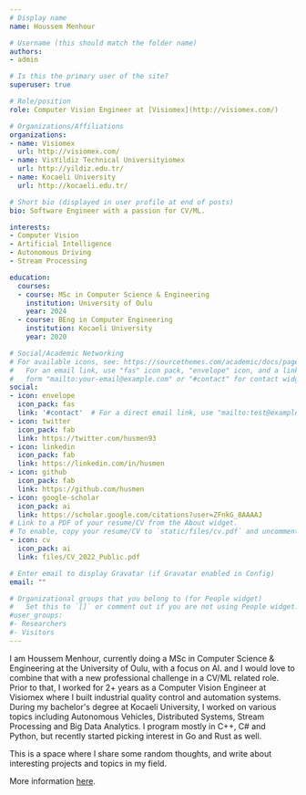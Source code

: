```yaml
---
# Display name
name: Houssem Menhour

# Username (this should match the folder name)
authors:
- admin

# Is this the primary user of the site?
superuser: true

# Role/position
role: Computer Vision Engineer at [Visiomex](http://visiomex.com/)

# Organizations/Affiliations
organizations:
- name: Visiomex
  url: http://visiomex.com/
- name: VisYildiz Technical Universityiomex
  url: http://yildiz.edu.tr/
- name: Kocaeli University
  url: http://kocaeli.edu.tr/

# Short bio (displayed in user profile at end of posts)
bio: Software Engineer with a passion for CV/ML.

interests:
- Computer Vision
- Artificial Intelligence
- Autonomous Driving
- Stream Processing

education:
  courses:
  - course: MSc in Computer Science & Engineering
    institution: University of Oulu
    year: 2024
  - course: BEng in Computer Engineering
    institution: Kocaeli University
    year: 2020

# Social/Academic Networking
# For available icons, see: https://sourcethemes.com/academic/docs/page-builder/#icons
#   For an email link, use "fas" icon pack, "envelope" icon, and a link in the
#   form "mailto:your-email@example.com" or "#contact" for contact widget.
social:
- icon: envelope
  icon_pack: fas
  link: '#contact'  # For a direct email link, use "mailto:test@example.org".
- icon: twitter
  icon_pack: fab
  link: https://twitter.com/husmen93
- icon: linkedin
  icon_pack: fab
  link: https://linkedin.com/in/husmen
- icon: github
  icon_pack: fab
  link: https://github.com/husmen
- icon: google-scholar
  icon_pack: ai
  link: https://scholar.google.com/citations?user=ZFnkG_8AAAAJ
# Link to a PDF of your resume/CV from the About widget.
# To enable, copy your resume/CV to `static/files/cv.pdf` and uncomment the lines below.
- icon: cv
  icon_pack: ai
  link: files/CV_2022_Public.pdf

# Enter email to display Gravatar (if Gravatar enabled in Config)
email: ""

# Organizational groups that you belong to (for People widget)
#   Set this to `[]` or comment out if you are not using People widget.
#user_groups:
#- Researchers
#- Visitors
---
```


I am Houssem Menhour, currently doing a MSc in Computer Science & Engineering at the University of Oulu, with a focus on AI. and I would love to combine that with a new professional challenge in a CV/ML related role. Prior to that, I worked for 2+ years as a Computer Vision Engineer at Visiomex where I built industrial quality control and automation systems. During my bachelor's degree at Kocaeli University, I worked on various topics including Autonomous Vehicles, Distributed Systems, Stream Processing and Big Data Analytics. I program mostly in C++, C# and Python, but recently started picking interest in Go and Rust as well.

This is a space where I share some random thoughts, and write about interesting projects and topics in my field.

More information [here](/about).